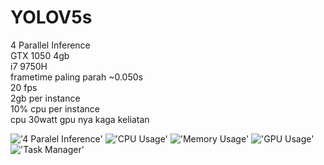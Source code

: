 # YOLOV5s   
4 Parallel Inference   
GTX 1050 4gb   
i7 9750H   
frametime paling parah ~0.050s   
20 fps   
2gb per instance   
10% cpu per instance   
cpu 30watt gpu nya kaga keliatan   

!['4 Paralel Inference'](https://cdn.discordapp.com/attachments/917433773845528667/944300465506639903/unknown.png)
!['CPU Usage'](https://cdn.discordapp.com/attachments/917433773845528667/944300466500685854/unknown.png)
!['Memory Usage'](https://cdn.discordapp.com/attachments/917433773845528667/944300466781712394/unknown.png)
!['GPU Usage'](https://cdn.discordapp.com/attachments/917433773845528667/944300467058532352/unknown.png)
!['Task Manager'](https://cdn.discordapp.com/attachments/917433773845528667/944300467314360320/unknown.png)
